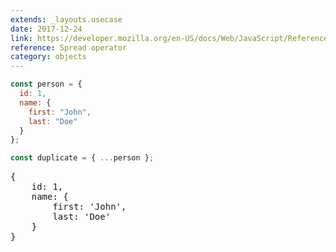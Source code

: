 ```yaml
---
extends: _layouts.usecase
date: 2017-12-24
link: https://developer.mozilla.org/en-US/docs/Web/JavaScript/Reference/Operators/Spread_operator
reference: Spread operator
category: objects
---
```


```javascript
const person = {
  id: 1,
  name: {
    first: "John",
    last: "Doe"
  }
};

const duplicate = { ...person };
```

<pre class="output">
{
    id: 1,
    name: {
        first: 'John',
        last: 'Doe'
    }
}
</pre>
